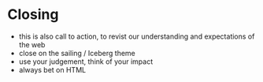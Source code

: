 # Closing

- this is also call to action, to revist our understanding and expectations of the web
- close on the sailing / Iceberg theme
- use your judgement, think of your impact
- always bet on HTML